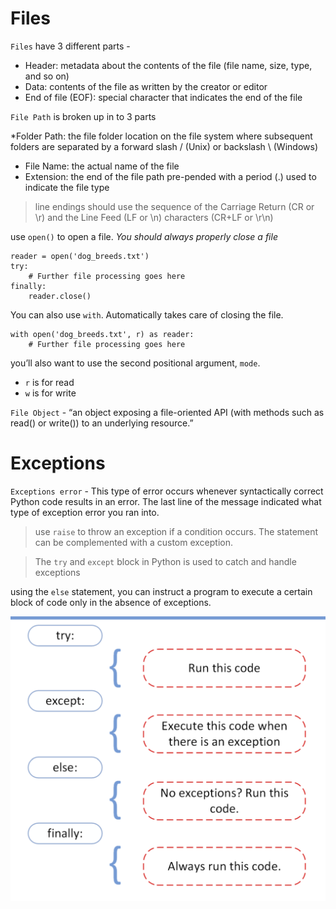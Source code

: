 # Files

`Files` have 3 different parts -

* Header: metadata about the contents of the file (file name, size, type, and so on)
* Data: contents of the file as written by the creator or editor
* End of file (EOF): special character that indicates the end of the file

`File Path` is broken up in to 3 parts

*Folder Path: the file folder location on the file system where subsequent folders are separated by a forward slash / (Unix) or backslash \ (Windows)
* File Name: the actual name of the file
* Extension: the end of the file path pre-pended with a period (.) used to indicate the file type

>  line endings should use the sequence of the Carriage Return (CR or \r) and the Line Feed (LF or \n) characters (CR+LF or \r\n)

use `open()` to open a file. *You should always properly close a file*

```
reader = open('dog_breeds.txt')
try:
    # Further file processing goes here
finally:
    reader.close()
```

You can also use `with`. Automatically takes care of closing the file.

```
with open('dog_breeds.txt', r) as reader:
    # Further file processing goes here
```

you’ll also want to use the second positional argument, `mode`.

* `r` is for read
* `w` is for write

`File Object` - “an object exposing a file-oriented API (with methods such as read() or write()) to an underlying resource.”

# Exceptions

`Exceptions error` -  This type of error occurs whenever syntactically correct Python code results in an error. The last line of the message indicated what type of exception error you ran into.

> use `raise` to throw an exception if a condition occurs. The statement can be complemented with a custom exception.

> The `try` and `except` block in Python is used to catch and handle exceptions

using the `else` statement, you can instruct a program to execute a certain block of code only in the absence of exceptions.

![img](images/rules.png)